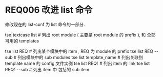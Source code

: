 # REQ006 改进 list 命令


修改现在的 list-conf 为 list 命令的一部分.

tse|textcase list    # 列出 root module ( 主要是 root module 的 prefix ), 和 全部可用的 templates 

tse list REQ         # 列出某个模块中的 item , REQ 为 module 的 prefix 
tse list REQ --sub   # 列出模块中的 sub modules 
tse list template\_name    # 列出关联到 template name 的 config 文件实例
tse list REQ1        # 列出 item 的 link
tse list REQ1 --sub  # 列出 item 中 包括的 sub item 

